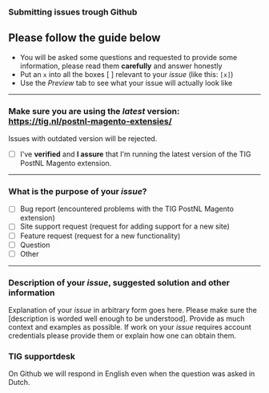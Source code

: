 ### Submitting issues trough Github
## Please follow the guide below

- You will be asked some questions and requested to provide some information, please read them **carefully** and answer honestly
- Put an `x` into all the boxes [ ] relevant to your *issue* (like this: `[x]`)
- Use the *Preview* tab to see what your issue will actually look like

---

### Make sure you are using the *latest* version: https://tig.nl/postnl-magento-extensies/
Issues with outdated version will be rejected.
- [ ] I've **verified** and **I assure** that I'm running the latest version of the TIG PostNL Magento extension.

---

### What is the purpose of your *issue*?
- [ ] Bug report (encountered problems with the TIG PostNL Magento extension)
- [ ] Site support request (request for adding support for a new site)
- [ ] Feature request (request for a new functionality)
- [ ] Question
- [ ] Other

---

### Description of your *issue*, suggested solution and other information

Explanation of your *issue* in arbitrary form goes here. Please make sure the [description is worded well enough to be understood]. Provide as much context and examples as possible.
If work on your *issue* requires account credentials please provide them or explain how one can obtain them.

### TIG supportdesk

On Github we will respond in English even when the question was asked in Dutch.

